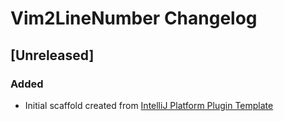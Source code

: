 <!-- Keep a Changelog guide -> https://keepachangelog.com -->

# Vim2LineNumber Changelog

## [Unreleased]
### Added
- Initial scaffold created from [IntelliJ Platform Plugin Template](https://github.com/JetBrains/intellij-platform-plugin-template)
